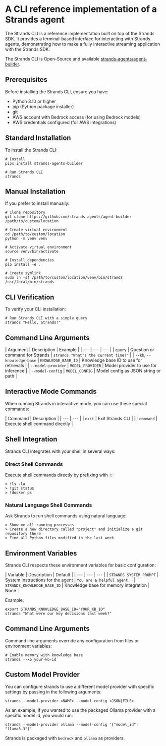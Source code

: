 # A CLI reference implementation of a Strands agent

The Strands CLI is a reference implementation built on top of the Strands SDK. It provides a terminal-based interface for interacting with Strands agents, demonstrating how to make a fully interactive streaming application with the Strands SDK.

The Strands CLI is Open-Source and available [strands-agents/agent-builder](https://github.com/strands-agents/agent-builder#custom-model-provider).

## Prerequisites

Before installing the Strands CLI, ensure you have:

- Python 3.10 or higher
- pip (Python package installer)
- git
- AWS account with Bedrock access (for using Bedrock models)
- AWS credentials configured (for AWS integrations)

## Standard Installation

To install the Strands CLI:

```
# Install
pipx install strands-agents-builder

# Run Strands CLI
strands

```

## Manual Installation

If you prefer to install manually:

```
# Clone repository
git clone https://github.com/strands-agents/agent-builder /path/to/custom/location

# Create virtual environment
cd /path/to/custom/location
python -m venv venv

# Activate virtual environment
source venv/bin/activate

# Install dependencies
pip install -e .

# Create symlink
sudo ln -sf /path/to/custom/location/venv/bin/strands /usr/local/bin/strands

```

## CLI Verification

To verify your CLI installation:

```
# Run Strands CLI with a simple query
strands "Hello, Strands!"

```

## Command Line Arguments

| Argument | Description | Example | | --- | --- | --- | | `query` | Question or command for Strands | `strands "What's the current time?"` | | `--kb`, `--knowledge-base` | `KNOWLEDGE_BASE_ID` | Knowledge base ID to use for retrievals | | `--model-provider` | `MODEL_PROVIDER` | Model provider to use for inference | | `--model-config` | `MODEL_CONFIG` | Model config as JSON string or path |

## Interactive Mode Commands

When running Strands in interactive mode, you can use these special commands:

| Command | Description | | --- | --- | | `exit` | Exit Strands CLI | | `!command` | Execute shell command directly |

## Shell Integration

Strands CLI integrates with your shell in several ways:

### Direct Shell Commands

Execute shell commands directly by prefixing with `!`:

```
> !ls -la
> !git status
> !docker ps

```

### Natural Language Shell Commands

Ask Strands to run shell commands using natural language:

```
> Show me all running processes
> Create a new directory called "project" and initialize a git repository there
> Find all Python files modified in the last week

```

## Environment Variables

Strands CLI respects these environment variables for basic configuration:

| Variable | Description | Default | | --- | --- | --- | | `STRANDS_SYSTEM_PROMPT` | System instructions for the agent | `You are a helpful agent.` | | `STRANDS_KNOWLEDGE_BASE_ID` | Knowledge base for memory integration | None |

Example:

```
export STRANDS_KNOWLEDGE_BASE_ID="YOUR_KB_ID"
strands "What were our key decisions last week?"

```

## Command Line Arguments

Command line arguments override any configuration from files or environment variables:

```
# Enable memory with knowledge base
strands --kb your-kb-id

```

## Custom Model Provider

You can configure strands to use a different model provider with specific settings by passing in the following arguments:

```
strands --model-provider <NAME> --model-config <JSON|FILE>

```

As an example, if you wanted to use the packaged Ollama provider with a specific model id, you would run:

```
strands --model-provider ollama --model-config '{"model_id": "llama3.3"}'

```

Strands is packaged with `bedrock` and `ollama` as providers.
